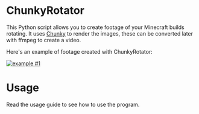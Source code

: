 ChunkyRotator
=

This Python script allows you to create footage of your Minecraft builds rotating. It uses [Chunky](http://chunky.llbit.se/) to render the images, these can be converted later with ffmpeg to create a video.

Here's an example of footage created with ChunkyRotator:

[![example #1](http://img.youtube.com/vi/HnU2Us8E6FA/0.jpg)](https://www.youtube.com/watch?v=HnU2Us8E6FA)

Usage
=

Read the usage guide to see how to use the program.

